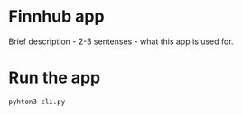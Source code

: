 # Finnhub app

Brief description - 2-3 sentenses - what this app is used for.

# Run the app

```
pyhton3 cli.py
```

